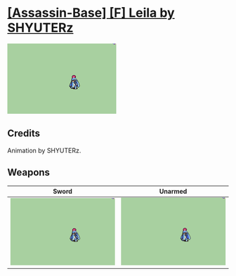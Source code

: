 # [\[Assassin-Base\] \[F\] Leila by SHYUTERz](./)

<img src="./1.%20Sword/Sword_000.png" alt="[Assassin-Base] [F] Leila by SHYUTERz standing" />

## Credits

Animation by SHYUTERz.

## Weapons


|Sword |Unarmed |
|  :---: | :---: |
| <img alt="Sword animation" src="./1.%20Sword/Sword.gif" /> | <img alt="Unarmed animation" src="./8.%20Unarmed/Unarmed.gif" /> |
